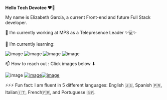 
<!---
elizgarc/elizgarc is a special ✨ repository because its `README.md` (this file) appears on your GitHub profile.
You can click the Preview link to take a look at your changes.
--->

<b> Hello Tech Devotee  ❤️‍🔥 </b>

My name is Elizabeth García, a current Front-end and future Full Stack developer. 

🔭 I’m currently working at MPS as a Telepresence Leader ✨💻✨

🌱 I’m currently learning: 

![image](https://user-images.githubusercontent.com/98338136/162670514-32f704f6-9665-45ad-9d49-debe8be38311.png) ![image](https://user-images.githubusercontent.com/98338136/162670523-d25152d1-1459-4ed5-b159-a1a56fa7296f.png) ![image](https://user-images.githubusercontent.com/98338136/162670543-c19d6595-e1c7-4c87-91f7-8edda6e06f05.png)  ![image](https://user-images.githubusercontent.com/98338136/162670732-778f9d1c-a2c1-4552-a7bd-db40dc17f96f.png) 


📫 How to reach out : Click images below  ⬇︎

![image](https://user-images.githubusercontent.com/98338136/162670174-a2f6a41f-1b68-4d45-9bb4-1b3a87ec60e4.png) [![image](https://user-images.githubusercontent.com/98338136/162670234-deec61ef-eab0-4af0-9de5-621e332bc35b.png)](http://linkedin.com/in/elizabeth-garcía-msc-pm-9192b653)[![image](https://user-images.githubusercontent.com/98338136/162670253-19bf6d57-d5c0-4e82-8280-c1a06aea16fa.png)](webdevelizzz@gmail.com)


⚡⚡⚡ Fun fact: I am fluent in 5 different languages: English 🇺🇸, Spanish 🇵🇷, Italian🇮🇹, French🇫🇷, and Portuguese 🇧🇷.  








 
 
 


